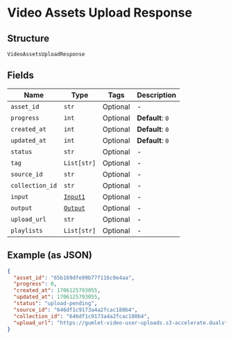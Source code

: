 
# Video Assets Upload Response

## Structure

`VideoAssetsUploadResponse`

## Fields

| Name | Type | Tags | Description |
|  --- | --- | --- | --- |
| `asset_id` | `str` | Optional | - |
| `progress` | `int` | Optional | **Default**: `0` |
| `created_at` | `int` | Optional | **Default**: `0` |
| `updated_at` | `int` | Optional | **Default**: `0` |
| `status` | `str` | Optional | - |
| `tag` | `List[str]` | Optional | - |
| `source_id` | `str` | Optional | - |
| `collection_id` | `str` | Optional | - |
| `input` | [`Input1`](../../doc/models/input-1.md) | Optional | - |
| `output` | [`Output`](../../doc/models/output.md) | Optional | - |
| `upload_url` | `str` | Optional | - |
| `playlists` | `List[str]` | Optional | - |

## Example (as JSON)

```json
{
  "asset_id": "65b169dfe99b77f116c0e4aa",
  "progress": 0,
  "created_at": 1706125793055,
  "updated_at": 1706125793055,
  "status": "upload-pending",
  "source_id": "646df1c9173a4a2fcac180b4",
  "collection_id": "646df1c9173a4a2fcac180b4",
  "upload_url": "https://gumlet-video-user-uploads.s3-accelerate.dualstack.amazonaws.com/gumlet-user-uploads-dev-deletable/646df1c9173a4a2fcac180b4/65b169dfe99b77f116c0e4aa/origin-65b169dfe99b77f116c0e4aa?X-Amz-Algorithm=AWS4-HMAC-SHA256&X-Amz-Content-Sha256=UNSIGNED-PAYLOAD&X-Amz-Credential=AKIA4WNLTXWDAC3AKBPV%2F20240124%2Fus-west-2%2Fs3%2Faws4_request&X-Amz-Date=20240124T194953Z&X-Amz-Expires=3600&X-Amz-Signature=b724bd728efd589ec6cb4d0fab17947448c02788823619433720e8fddf0f1155&X-Amz-SignedHeaders=host&x-id=PutObject"
}
```


